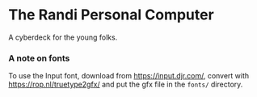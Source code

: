 # The Randi Personal Computer

A cyberdeck for the young folks.

### A note on fonts

To use the Input font, download from <https://input.djr.com/>, convert with
<https://rop.nl/truetype2gfx/> and put the gfx file in the `fonts/` directory.